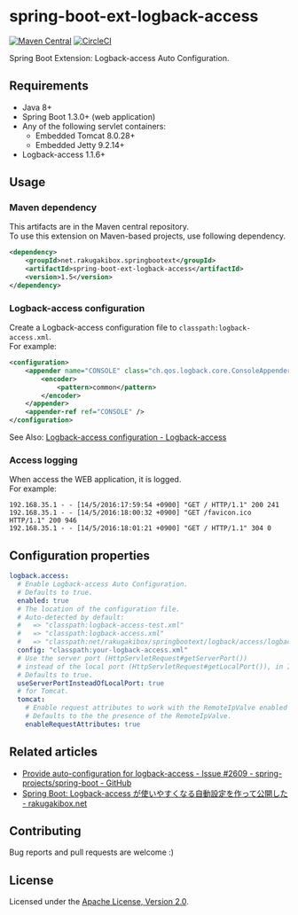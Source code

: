 spring-boot-ext-logback-access
==============================

[![Maven Central][Maven Central Badge]][Maven Central]
[![CircleCI][CircleCI Badge]][CircleCI]

[Maven Central Badge]: https://maven-badges.herokuapp.com/maven-central/net.rakugakibox.springbootext/spring-boot-ext-logback-access/badge.svg
[Maven Central]: https://maven-badges.herokuapp.com/maven-central/net.rakugakibox.springbootext/spring-boot-ext-logback-access
[CircleCI Badge]: https://circleci.com/gh/akihyro/spring-boot-ext-logback-access.svg?style=shield
[CircleCI]: https://circleci.com/gh/akihyro/spring-boot-ext-logback-access

Spring Boot Extension: Logback-access Auto Configuration.  

Requirements
------------

* Java 8+
* Spring Boot 1.3.0+ (web application)
* Any of the following servlet containers:
    * Embedded Tomcat 8.0.28+
    * Embedded Jetty 9.2.14+
* Logback-access 1.1.6+

Usage
-----

### Maven dependency

This artifacts are in the Maven central repository.  
To use this extension on Maven-based projects, use following dependency.  

```xml
<dependency>
    <groupId>net.rakugakibox.springbootext</groupId>
    <artifactId>spring-boot-ext-logback-access</artifactId>
    <version>1.5</version>
</dependency>
```

### Logback-access configuration

Create a Logback-access configuration file to `classpath:logback-access.xml`.  
For example:  

```xml
<configuration>
    <appender name="CONSOLE" class="ch.qos.logback.core.ConsoleAppender">
        <encoder>
            <pattern>common</pattern>
        </encoder>
    </appender>
    <appender-ref ref="CONSOLE" />
</configuration>
```

See Also: [Logback-access configuration - Logback-access]  

[Logback-access configuration - Logback-access]: http://logback.qos.ch/access.html#configuration

### Access logging

When access the WEB application, it is logged.  
For example:  

```
192.168.35.1 - - [14/5/2016:17:59:54 +0900] "GET / HTTP/1.1" 200 241
192.168.35.1 - - [14/5/2016:18:00:32 +0900] "GET /favicon.ico HTTP/1.1" 200 946
192.168.35.1 - - [14/5/2016:18:01:21 +0900] "GET / HTTP/1.1" 304 0
```

Configuration properties
------------------------

```yml
logback.access:
  # Enable Logback-access Auto Configuration.
  # Defaults to true.
  enabled: true
  # The location of the configuration file.
  # Auto-detected by default:
  #   => "classpath:logback-access-test.xml"
  #   => "classpath:logback-access.xml"
  #   => "classpath:net/rakugakibox/springbootext/logback/access/logback-access.xml"
  config: "classpath:your-logback-access.xml"
  # Use the server port (HttpServletRequest#getServerPort())
  # instead of the local port (HttpServletRequest#getLocalPort()), in IAccessEvent#getLocalPort().
  # Defaults to true.
  useServerPortInsteadOfLocalPort: true
  # for Tomcat.
  tomcat:
    # Enable request attributes to work with the RemoteIpValve enabled with server.useForwardHeaders.
    # Defaults to the the presence of the RemoteIpValve.
    enableRequestAttributes: true
```

Related articles
----------------

* [Provide auto-configuration for logback-access - Issue #2609 - spring-projects/spring-boot - GitHub](https://github.com/spring-projects/spring-boot/issues/2609)
* [Spring Boot: Logback-access が使いやすくなる自動設定を作って公開した - rakugakibox.net](http://blog.rakugakibox.net/entry/2015/12/25/spring-boot-ext-logback-access)

Contributing
------------

Bug reports and pull requests are welcome :)  

License
-------

Licensed under the [Apache License, Version 2.0].  

[Apache License, Version 2.0]: http://www.apache.org/licenses/LICENSE-2.0
